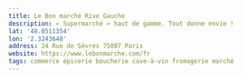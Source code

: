 ```yaml
---
title: Le Bon marché Rive Gauche
description: « Supermarché » haut de gamme. Tout donne envie !
lat: '48.8511354'
lon: '2.3243648'
address: 24 Rue de Sèvres 75007 Paris
website: https://www.lebonmarche.com/fr
tags: commerce épicerie boucherie cave-à-vin fromagerie marché
---
```


